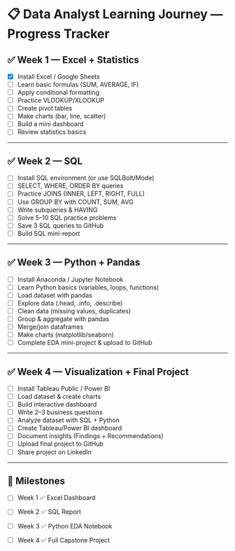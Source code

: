 # 📋 Data Analyst Learning Journey — Progress Tracker

## ✅ Week 1 — Excel + Statistics
- [x] Install Excel / Google Sheets  
- [ ] Learn basic formulas (SUM, AVERAGE, IF)  
- [ ] Apply conditional formatting  
- [ ] Practice VLOOKUP/XLOOKUP  
- [ ] Create pivot tables  
- [ ] Make charts (bar, line, scatter)  
- [ ] Build a mini dashboard  
- [ ] Review statistics basics  

---

## ✅ Week 2 — SQL
- [ ] Install SQL environment (or use SQLBolt/Mode)  
- [ ] SELECT, WHERE, ORDER BY queries  
- [ ] Practice JOINS (INNER, LEFT, RIGHT, FULL)  
- [ ] Use GROUP BY with COUNT, SUM, AVG  
- [ ] Write subqueries & HAVING  
- [ ] Solve 5–10 SQL practice problems  
- [ ] Save 3 SQL queries to GitHub  
- [ ] Build SQL mini-report  

---

## ✅ Week 3 — Python + Pandas
- [ ] Install Anaconda / Jupyter Notebook  
- [ ] Learn Python basics (variables, loops, functions)  
- [ ] Load dataset with pandas  
- [ ] Explore data (.head, .info, .describe)  
- [ ] Clean data (missing values, duplicates)  
- [ ] Group & aggregate with pandas  
- [ ] Merge/join dataframes  
- [ ] Make charts (matplotlib/seaborn)  
- [ ] Complete EDA mini-project & upload to GitHub  

---

## ✅ Week 4 — Visualization + Final Project
- [ ] Install Tableau Public / Power BI  
- [ ] Load dataset & create charts  
- [ ] Build interactive dashboard  
- [ ] Write 2–3 business questions  
- [ ] Analyze dataset with SQL + Python  
- [ ] Create Tableau/Power BI dashboard  
- [ ] Document insights (Findings + Recommendations)  
- [ ] Upload final project to GitHub  
- [ ] Share project on LinkedIn  

---

## 🎯 Milestones
- [ ] Week 1 ✅ Excel Dashboard  
- [ ] Week 2 ✅ SQL Report  
- [ ] Week 3 ✅ Python EDA Notebook  
- [ ] Week 4 ✅ Full Capstone Project  


